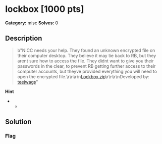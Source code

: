 # lockbox [1000 pts]

**Category:** misc
**Solves:** 0

## Description
>b"NICC needs your help. They found an unknown encrypted file on their computer desktop. They believe it may tie back to RB, but they arent sure how to access the file. They didnt want to give you their passwords in the clear, to prevent RB getting further access to their computer accounts, but theyve provided everything you will need to open the encrypted file.\r\n\r\n[Lockbox.zip](https://njit-jerseyctf.s3.us-east-1.amazonaws.com/lockbox/lockbox-files.zip)\r\n\r\nDeveloped by: [teejwags](https://github.com/teejwags)"

**Hint**
* -

## Solution

### Flag

